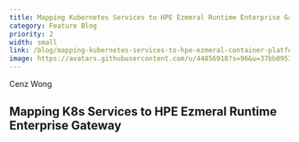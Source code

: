 ```yaml
---
title: Mapping Kubernetes Services to HPE Ezmeral Runtime Enterprise Gateway
category: Feature Blog
priority: 2
width: small
link: /blog/mapping-kubernetes-services-to-hpe-ezmeral-container-platform-gateway/
image: https://avatars.githubusercontent.com/u/44856918?s=96&u=37bb095377cd6b4ad21c3a7ab8b5afe185a46941&v=4
---
```

Cenz Wong

## Mapping K8s Services to HPE Ezmeral Runtime Enterprise Gateway

